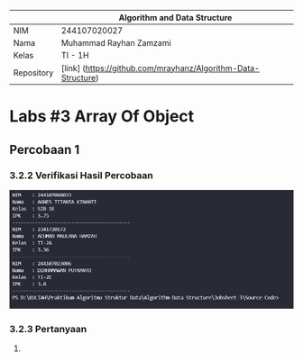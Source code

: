 
|  | Algorithm and Data Structure |
|--|--|
| NIM |  244107020027 |
| Nama |  Muhammad Rayhan Zamzami |
| Kelas | TI - 1H |
| Repository | [link] (https://github.com/mrayhanz/Algorithm-Data-Structure) |

# Labs #3 Array Of Object

## Percobaan 1

### 3.2.2 Verifikasi Hasil Percobaan 

 ![Screenshot](img/Percobaan1.png)


### 3.2.3 Pertanyaan
1. 